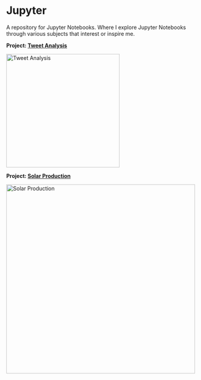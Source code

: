 # Jupyter
A repository for Jupyter Notebooks. Where I explore Jupyter Notebooks through various subjects that interest or inspire me.

**Project: [Tweet Analysis](public/tweet-analysis.ipynb)**

<a href='public/tweet-analysis.ipynb'><img src='https://logos-download.com/wp-content/uploads/2016/02/Twitter_logo_bird_transparent_png.png' alt="Tweet Analysis" width="300"> </a>

**Project: [Solar Production](public/csv-reader%20(total-global-solar-production).ipynb)**

<a href='public/csv-reader%20(total-global-solar-production).ipynb'><img src="https://cdn.pixabay.com/photo/2013/07/12/19/19/solar-panel-154549_1280.png" alt="Solar Production" width="500"> </a>

